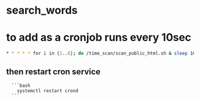 # search_words


# to add as a cronjob runs every 10sec
```bash
* * * * * for i in {1..6}; do /time_scan/scan_public_html.sh & sleep 10; done
```
##    then restart cron service
      ```bash
        systemctl restart crond
      ```
    